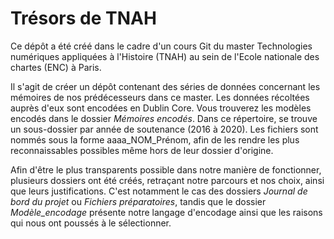 # Trésors de TNAH

Ce dépôt a été créé dans le cadre d'un cours Git du master Technologies numériques appliquées à l'Histoire (TNAH) au sein de l'Ecole nationale des chartes (ENC) à Paris.

Il s'agit de créer un dépôt contenant des séries de données concernant les mémoires de nos prédécesseurs dans ce master. Les données récoltées auprès d'eux sont encodées en Dublin Core. Vous trouverez les modèles encodés dans le dossier <i>Mémoires encodés</i>. Dans ce répertoire, se trouve un sous-dossier par année de soutenance (2016 à 2020). Les fichiers sont nommés sous la forme aaaa_NOM_Prénom, afin de les rendre les plus reconnaissables possibles même hors de leur dossier d'origine.

Afin d'être le plus transparents possible dans notre manière de fonctionner, plusieurs dossiers ont été créés, retraçant notre parcours et nos choix, ainsi que leurs justifications. C'est notamment le cas des dossiers <i>Journal de bord du projet</i> ou <i>Fichiers préparatoires</i>, tandis que le dossier <i>Modèle_encodage</i> présente notre langage d'encodage ainsi que les raisons qui nous ont poussés à le sélectionner.
